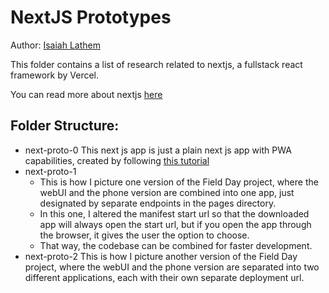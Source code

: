 # NextJS Prototypes

Author: [Isaiah Lathem](https://github.com/ilathem)

This folder contains a list of research related to nextjs, a fullstack react framework by Vercel.

You can read more about nextjs [here](https://nextjs.org/)

## Folder Structure:

- next-proto-0
  This next js app is just a plain next js app with PWA capabilities, created by following [this tutorial](https://blog.avneesh.tech/how-to-create-a-pwa-with-nextjs)
- next-proto-1
  - This is how I picture one version of the Field Day project, where the webUI and the phone version are combined into one app, just designated by separate endpoints in the pages directory.
  - In this one, I altered the manifest start url so that the downloaded app will always open the start url, but if you open the app through the browser, it gives the user the option to choose.
  - That way, the codebase can be combined for faster development.
- next-proto-2
  This is how I picture another version of the Field Day project, where the webUI and the phone version are separated into two different applications, each with their own separate deployment url.